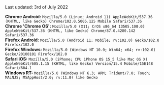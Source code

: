Last updated: 3rd of July 2022

<b>Chrome Android:</b> `Mozilla/5.0 (Linux; Android 11) AppleWebKit/537.36 (KHTML, like Gecko) Chrome/102.0.5005.125 Mobile Safari/537.36`<br>
<b>Chrome 'Chrome OS':</b> `Mozilla/5.0 (X11; CrOS x86_64 13505.100.0) AppleWebKit/537.36 (KHTML, like Gecko) Chrome/87.0.4280.142 Safari/537.36`<br>
<b>Firefox Android:</b> `Mozilla/5.0 (Android 11; Mobile; rv:102.0) Gecko/102.0 Firefox/102.0`<br>
<b>Firefox Windows:</b> `Mozilla/5.0 (Windows NT 10.0; Win64; x64; rv:102.0) Gecko/20100101 Firefox/102.0`<br>
<b>Safari iOS:</b> `Mozilla/5.0 (iPhone; CPU iPhone OS 15_5 like Mac OS X) AppleWebKit/605.1.15 (KHTML, like Gecko) Version/15.4 Mobile/15E148 Safari/604.1`<br>
<b>Windows RT:</b> `Mozilla/5.0 (Windows NT 6.3; ARM; Trident/7.0; Touch; MALNJS; MSAppHost/2.0; rv:11.0) like Gecko`
